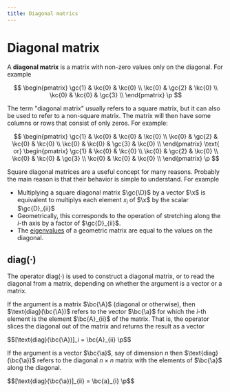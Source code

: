 ```yaml
---
title: Diagonal matrics
---
```


# Diagonal matrix

A **diagonal matrix** is a matrix with non-zero values only on the diagonal. For example

$$
\begin{pmatrix} 
\gc{1} & \kc{0} & \kc{0} \\
\kc{0} & \gc{2} & \kc{0} \\
\kc{0} & \kc{0} & \gc{3} \\
\end{pmatrix}
\p
$$

The term "diagonal matrix" usually refers to a square matrix, but it can also be used to refer to a non-square matrix. The matrix will then have some columns or rows that consist of only zeros. For example:

$$
\begin{pmatrix} 
\gc{1} & \kc{0} & \kc{0} & \kc{0} \\
\kc{0} & \gc{2} & \kc{0} & \kc{0} \\
\kc{0} & \kc{0} & \gc{3} & \kc{0} \\
\end{pmatrix}
\text{ or}
\begin{pmatrix} 
\gc{1} & \kc{0} & \kc{0} \\
\kc{0} & \gc{2} & \kc{0} \\
\kc{0} & \kc{0} & \gc{3} \\
\kc{0} & \kc{0} & \kc{0} \\
\end{pmatrix}
\p
$$

Square diagonal matrices are a useful concept for many reasons. Probably the main reason is that their behavior is simple to understand. For example

* Multiplying a square diagonal matrix $\gc{\D}$ by a vector $\x$ is equivalent to multiplys each element $x_i$ of $\x$ by the scalar $\gc{D}_{ii}$
* Geometrically, this corresponds to the operation of stretching along the $i$-th axis by a factor of $\gc{D}_{ii}$.
* The [eigenvalues](./eigenvalues) of a geometric matrix are equal to the values on the diagonal.

## $\text{diag}(\cdot)$

The operator $\text{diag}(\cdot)$ is used to construct a diagonal matrix, or to read the diagonal from a matrix, depending on whether the argument is a vector or a matrix.

If the argument is a matrix $\bc{\A}$ (diagonal or otherwise), then $\text{diag}(\bc{\A})$ refers to the vector $\bc{\a}$ for which the $i$-th element is the element $\bc{A}_{ii}$ of the matrix. That is, the operator slices the diagonal out of the matrix and returns the result as a vector 

<p>$$[\text{diag}(\bc{\A})]_i = \bc{A}_{ii} \p$$</p>

If the argument is a vector $\bc{\a}$, say of dimension $n$ then $\text{diag}(\bc{\a})$ refers to the diagonal $n \times n$ matrix with the elements of $\bc{\a}$ along the diagonal.

<p>$$[\text{diag}(\bc{\a})]_{ii} = \bc{a}_{i} \p$$</p>
